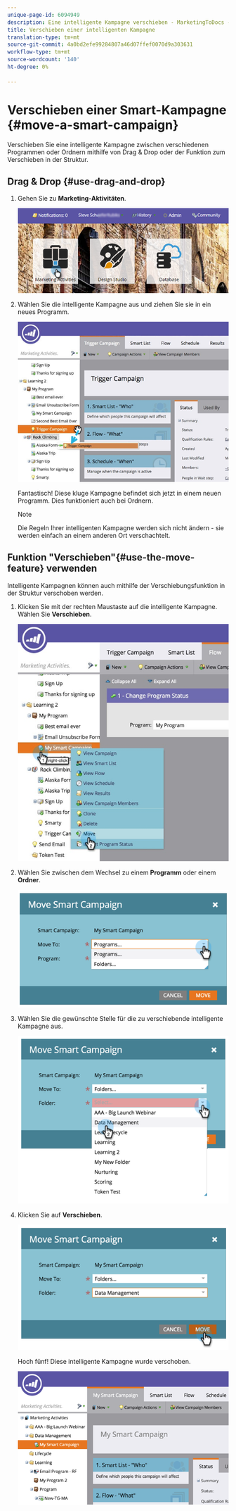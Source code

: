 ```yaml
---
unique-page-id: 6094949
description: Eine intelligente Kampagne verschieben - MarketingToDocs - Produktdokumentation
title: Verschieben einer intelligenten Kampagne
translation-type: tm+mt
source-git-commit: 4a0bd2efe99284807a46d07ffef0070d9a303631
workflow-type: tm+mt
source-wordcount: '140'
ht-degree: 0%

---
```



# Verschieben einer Smart-Kampagne {#move-a-smart-campaign}

Verschieben Sie eine intelligente Kampagne zwischen verschiedenen Programmen oder Ordnern mithilfe von Drag &amp; Drop oder der Funktion zum Verschieben in der Struktur.

## Drag &amp; Drop {#use-drag-and-drop}

1. Gehen Sie zu **Marketing-Aktivitäten**.

   ![](assets/login-marketing-activities-2.png)

1. Wählen Sie die intelligente Kampagne aus und ziehen Sie sie in ein neues Programm.

   ![](assets/rockclimbing-tabfix.jpg)

   Fantastisch! Diese kluge Kampagne befindet sich jetzt in einem neuen Programm. Dies funktioniert auch bei Ordnern.

   >[!NOTE]
   >
   >Die Regeln Ihrer intelligenten Kampagne werden sich nicht ändern - sie werden einfach an einem anderen Ort verschachtelt.

## Funktion &quot;Verschieben&quot;{#use-the-move-feature} verwenden

Intelligente Kampagnen können auch mithilfe der Verschiebungsfunktion in der Struktur verschoben werden.

1. Klicken Sie mit der rechten Maustaste auf die intelligente Kampagne. Wählen Sie **Verschieben**.

   ![](assets/rockclimbing2.jpg)

1. Wählen Sie zwischen dem Wechsel zu einem **Programm** oder einem **Ordner**.

   ![](assets/image2015-2-25-13-3a34-3a20.png)

1. Wählen Sie die gewünschte Stelle für die zu verschiebende intelligente Kampagne aus.

   ![](assets/image2015-2-25-13-3a36-3a4.png)

1. Klicken Sie auf **Verschieben**.

   ![](assets/image2015-2-25-13-3a37-3a44.png)

   Hoch fünf! Diese intelligente Kampagne wurde verschoben.

   ![](assets/image2015-2-25-13-39-51-copy-281-29.png)
